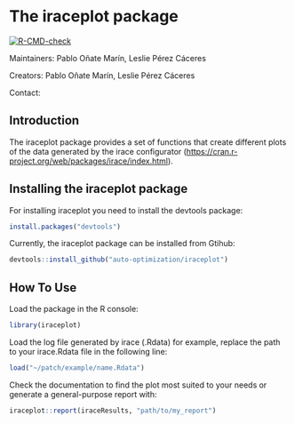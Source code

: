 
# The iraceplot package

<!-- badges: start -->
[![R-CMD-check](https://github.com/auto-optimization/iraceplot/workflows/R-CMD-check/badge.svg)](https://github.com/auto-optimization/iraceplot/actions)
<!-- badges: end -->

Maintainers: Pablo Oñate Marín, Leslie Pérez Cáceres

Creators: Pablo Oñate Marín, Leslie Pérez Cáceres

Contact: 

## Introduction

The iraceplot package provides a set of functions that create different plots
of the data generated by the irace configurator (https://cran.r-project.org/web/packages/irace/index.html).

## Installing the iraceplot package

For installing iraceplot you need to install the devtools package:

``` r
install.packages("devtools")
```
Currently, the iraceplot package can be installed from Gtihub:

``` r
devtools::install_github("auto-optimization/iraceplot")
```

## How To Use

Load the package in the R console:

``` r
library(iraceplot)
```

Load the log file generated by irace (.Rdata) for example, replace the path to your irace.Rdata file in the following line:

``` r
load("~/patch/example/name.Rdata")
```

Check the documentation to find the plot most suited to your needs or generate a general-purpose report with:

``` r
iraceplot::report(iraceResults, "path/to/my_report")
```

